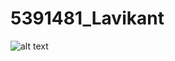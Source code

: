 # 5391481_Lavikant
![alt text](https://github.com/lavidhariya/5391481_Lavikant/blob/main/Git/Certificates/GitTrainingCertificate.pngw=true)